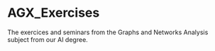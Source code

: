 # AGX_Exercises
The exercices and seminars from the Graphs and Networks Analysis subject from our AI degree.
